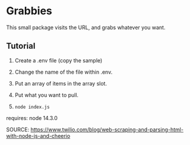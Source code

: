 # Grabbies

This small package visits the URL, and grabs whatever you want.

## Tutorial

1. Create a .env file (copy the sample)
2. Change the name of the file within .env. 

1. Put an array of items in the array slot.
2. Put what you want to pull.
3. `node index.js`

requires: node 14.3.0

SOURCE: 
https://www.twilio.com/blog/web-scraping-and-parsing-html-with-node-js-and-cheerio